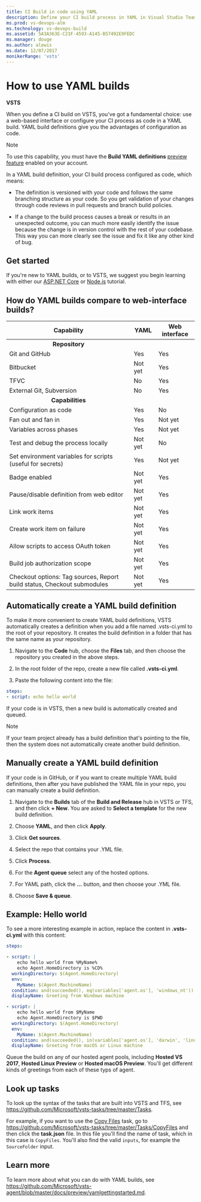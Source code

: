 ```yaml
---
title: CI Build in code using YAML
description: Define your CI build process in YAML in Visual Studio Team Services (VSTS) and Team Foundation Server (TFS)
ms.prod: vs-devops-alm
ms.technology: vs-devops-build
ms.assetid: 5A3A363E-C21F-4593-A145-B57492E9FEDC
ms.manager: douge
ms.author: alewis
ms.date: 12/07/2017
monikerRange: 'vsts'
---
```



# How to use YAML builds

**VSTS**

When you define a CI build on VSTS, you've got a fundamental choice: use a web-based interface or configure your CI process as code in a YAML build. YAML build definitions give you the advantages of configuration as code.

> [!NOTE]
> To use this capability, you must have the **Build YAML definitions** [preview feature](/vsts/collaborate/preview-features) enabled on your account.

In a YAML build definition, your CI build process configured as code, which means:

* The definition is versioned with your code and follows the same branching structure as your code. So you get validation of your changes through code reviews in pull requests and branch build policies.

* If a change to the build process causes a break or results in an unexpected outcome, you can much more easily identify the issue because the change is in version control with the rest of your codebase. This way you can more clearly see the issue and fix it like any other kind of bug.

## Get started

If you're new to YAML builds, or to VSTS, we suggest you begin learning with either our [ASP.NET Core](../apps/aspnet/build-aspnet-core.md) or [Node.js](../apps/nodejs/build-gulp.md) tutorial.

## How do YAML builds compare to web-interface builds?

|Capability|YAML|Web interface|
|-|-|-|
|<center>**Repository**</center>|
|Git and GitHub|Yes|Yes|
|Bitbucket|Not yet|Yes|
|TFVC|No|Yes|
|External Git, Subversion|No|Yes|
|<center>**Capabilities**</center>|
|Configuration as code|Yes|No|
|Fan out and fan in|Yes|Not yet|
|Variables across phases|Yes|Not yet|
|Test and debug the process locally|Not yet|No|
|Set environment variables for scripts (useful for secrets)|Yes|Not yet|
|Badge enabled|Not yet|Yes|
|Pause/disable definition from web editor|Not yet|Yes|
|Link work items|Not yet|Yes|
|Create work item on failure|Not yet|Yes|
|Allow scripts to access OAuth token|Not yet|Yes|
|Build job authorization scope|Not yet|Yes|
|Checkout options: Tag sources, Report build status, Checkout submodules|Not yet|Yes|

## Automatically create a YAML build definition

To make it more convenient to create YAML build definitions, VSTS automatically creates a definition when you add a file named .vsts-ci.yml to the root of your repository. It creates the build definition in a folder that has the same name as your repository.

1. Navigate to the **Code** hub, choose the **Files** tab, and then choose the repository you created in the above steps.

1. In the root folder of the repo, create a new file called **.vsts-ci.yml**.

1. Paste the following content into the file:

```YAML
steps:
- script: echo hello world 
```

If your code is in VSTS, then a new build is automatically created and queued.

 > [!NOTE]
 > If your team project already has a build definition that's pointing to the file, then the system does not automatically create another build definition.

## Manually create a YAML build definition

If your code is in GitHub, or if you want to create multiple YAML build definitions, then after you have published the YAML file in your repo, you can manually create a build definition.

1. Navigate to the **Builds** tab of the **Build and Release** hub in VSTS or TFS, and then click **+ New**. You are asked to **Select a template** for the new build definition.

1. Choose **YAML**, and then click **Apply**.

1. Click **Get sources**.

1. Select the repo that contains your .YML file.

1. Click **Process**.

1. For the **Agent queue** select any of the hosted options.

1. For YAML path, click the **...** button, and then choose your .YML file.

1. Choose **Save & queue**.

## Example: Hello world

To see a more interesting example in action, replace the content in **.vsts-ci.yml** with this content:

```YAML
steps:

- script: |
    echo hello world from %MyName%
    echo Agent.HomeDirectory is %CD%
  workingDirectory: $(Agent.HomeDirectory)
  env:
    MyName: $(Agent.MachineName)
  condition: and(succeeded(), eq(variables['agent.os'], 'windows_nt'))
  displayName: Greeting from Windows machine

- script: |
    echo hello world from $MyName
    echo Agent.HomeDirectory is $PWD
  workingDirectory: $(Agent.HomeDirectory)
  env:
    MyName: $(Agent.MachineName)
  condition: and(succeeded(), in(variables['agent.os'], 'darwin', 'linux'))
  displayName: Greeting from macOS or Linux machine
 ```

Queue the build on any of our hosted agent pools, including **Hosted VS 2017**, **Hosted Linux Preview** or **Hosted macOS Preview**. You'll get different kinds of greetings from each of these typs of agent.

## Look up tasks

To look up the syntax of the tasks that are built into VSTS and TFS, see https://github.com/Microsoft/vsts-tasks/tree/master/Tasks. 

For example, if you want to use the [Copy Files](../tasks/utility/copy-files.md) task, go to https://github.com/Microsoft/vsts-tasks/tree/master/Tasks/CopyFiles and then click the **task.json** file. In this file you'll find the name of task, which in this case is `CopyFiles`. You'll also find the valid `inputs`, for example the `SourceFolder` input.

## Learn more

To learn more about what you can do with YAML builds, see https://github.com/Microsoft/vsts-agent/blob/master/docs/preview/yamlgettingstarted.md.
